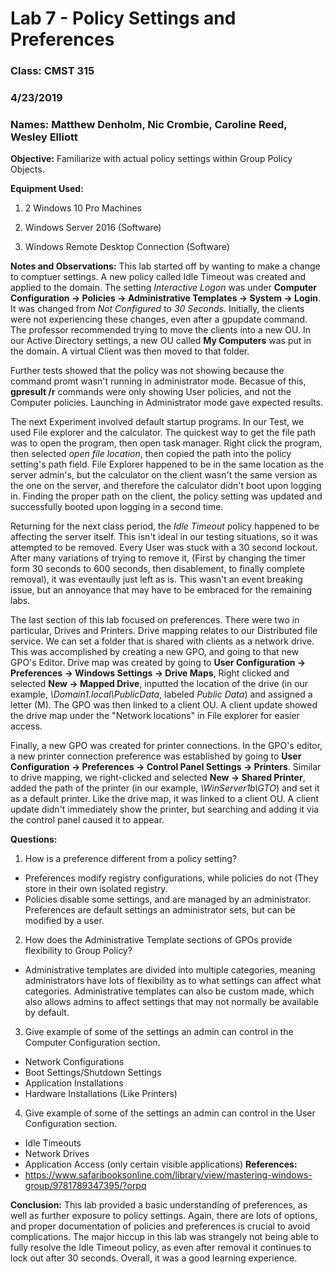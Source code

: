 # Lab 7 - Policy Settings and Preferences

### Class: CMST 315

### 4/23/2019

### Names: Matthew Denholm, Nic Crombie, Caroline Reed, Wesley Elliott

**Objective:** Familiarize with actual policy settings within Group Policy Objects.

**Equipment Used:** 
1. 2 Windows 10 Pro Machines

2. Windows Server 2016 (Software)

3. Windows Remote Desktop Connection (Software)

**Notes and Observations:**
This lab started off by wanting to make a change to comptuer settings. A new policy called Idle Timeout was created and applied to the domain. The setting *Interactive Logon* was under **Computer Configuration -> Policies -> Administrative Templates -> System -> Login**. It was changed from *Not Configured* to *30 Seconds*. Initially, the clients were not experiencing these changes, even after a gpupdate command. The professor recommended trying to move the clients into a new OU. In our Active Directory settings, a new OU called **My Computers** was put in the domain. A virtual Client was then moved to that folder.

Further tests showed that the policy was not showing because the command promt wasn't running in administrator mode. Becasue of this, **gpresult /r** commands were only showing User policies, and not the Computer policies. Launching in Administrator mode gave expected results.

The next Experiment involved default startup programs. In our Test, we used File explorer and the calculator. The quickest way to get the file path was to open the program, then open task manager. Right click the program, then selected *open file location*, then copied the path into the policy setting's path field. File Explorer happened to be in the same location as the server admin's, but the calculator on the client wasn't the same version as the one on the server, and therefore the calculator didn't boot upon logging in. Finding the proper path on the client, the policy setting was updated and successfully booted upon logging in a second time.

Returning for the next class period, the *Idle Timeout* policy happened to be affecting the server itself. This isn't ideal in our testing situations, so it was attempted to be removed. Every User was stuck with a 30 second lockout. After many variations of trying to remove it, (First by changing the timer form 30 seconds to 600 seconds, then disablement, to finally complete removal), it was eventaully just left as is. This wasn't an event breaking issue, but an annoyance that may have to be embraced for the remaining labs.

The last section of this lab focused on preferences. There were two in particular, Drives and Printers. Drive mapping relates to our Distributed file service. We can set a folder that is shared with clients as a network drive. This was accomplished by creating a new GPO, and going to that new GPO's Editor. Drive map was created by going to **User Configuration -> Preferences -> Windows Settings -> Drive Maps**, Right clicked and selected **New -> Mapped Drive**, inputted the location of the drive (in our example, *\\Domain1.local\PublicData*, labeled *Public Data*) and assigned a letter (M). The GPO was then linked to a client OU. A client update showed the drive map under the "Network locations" in File explorer for easier access.

Finally, a new GPO was created for printer connections. In the GPO's editor, a new printer connection preference was established by going to **User Configuration -> Preferences -> Control Panel Settings -> Printers**. Similar to drive mapping, we right-clicked and selected **New -> Shared Printer**, added the path of the printer (in our example, *\\WinServer1b\GTO*) and set it as a default printer. Like the drive map, it was linked to a client OU. A client update didn't immediately show the printer, but searching and adding it via the control panel caused it to appear.


**Questions:**
1. How is a preference different from a policy setting?
  - Preferences modify registry configurations, while policies do not (They store in their own isolated registry.
  - Policies disable some settings, and are managed by an administrator. Preferences are default settings an administrator sets, but can be modified by a user.
2. How does the Administrative Template sections of GPOs provide flexibility to Group Policy?
  - Administrative templates are divided into multiple categories, meaning administrators have lots of flexibility as to what settings can affect what categories. Administrative templates can also be custom made, which also allows admins to affect settings that may not normally be available by default.
3. Give example of some of the settings an admin can control in the Computer Configuration section.
  - Network Configurations
  - Boot Settings/Shutdown Settings
  - Application Installations
  - Hardware Installations (Like Printers)
4. Give example of some of the settings an admin can control in the User Configuration section.
  - Idle Timeouts
  - Network Drives
  - Application Access (only certain visible applications)
**References:**
- https://www.safaribooksonline.com/library/view/mastering-windows-group/9781789347395/?orpq

**Conclusion:**
This lab provided a basic understanding of preferences, as well as further exposure to policy settings. Again, there are lots of options, and proper documentation of policies and preferences is crucial to avoid complications. The major hiccup in this lab was strangely not being able to fully resolve the Idle Timeout policy, as even after removal it continues to lock out after 30 seconds. Overall, it was a good learning experience.